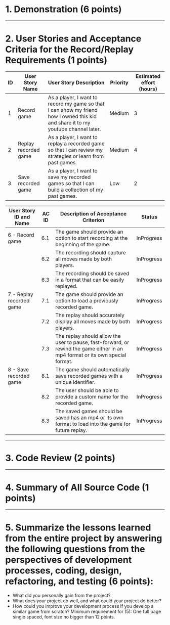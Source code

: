 # 1. Demonstration (6 points)


---
# 2. User Stories and Acceptance Criteria for the Record/Replay Requirements (1 points)

| ID  | User Story Name      | User Story Description                                                                                                            | Priority | Estimated effort (hours) |
| --- | -------------------- | --------------------------------------------------------------------------------------------------------------------------------- | -------- | ------------------------ |
| 1   | Record game          | As a player, I want to record my game so that I can show my friend how I owned this kid and share it to my youtube channel later. | Medium   | 3                        |
| 2   | Replay recorded game | As a player, I want to replay a recorded game so that I can review my strategies or learn from past games.                        | Medium   | 4                        |
| 3   | Save recorded game   | As a player, I want to save my recorded games so that I can build a collection of my past games.                                  | Low      | 2                        |

| User Story ID and Name   | AC ID | Description of Acceptance Criterion                                                                                            | Status     |
| ------------------------ | ----- | ------------------------------------------------------------------------------------------------------------------------------ | ---------- |
| 6 - Record game          | 6.1   | The game should provide an option to start recording at the beginning of the game.                                             | InProgress |
|                          | 6.2   | The recording should capture all moves made by both players.                                                                   | InProgress |
|                          | 6.3   | The recording should be saved in a format that can be easily replayed.                                                         | InProgress |
| 7 - Replay recorded game | 7.1   | The game should provide an option to load a previously recorded game.                                                          | InProgress |
|                          | 7.2   | The replay should accurately display all moves made by both players.                                                           | InProgress |
|                          | 7.3   | The replay should allow the user to pause, fast-forward, or rewind the game either in an mp4 format or its own special format. | InProgress |
| 8 - Save recorded game   | 8.1   | The game should automatically save recorded games with a unique identifier.                                                    | InProgress |
|                          | 8.2   | The user should be able to provide a custom name for the recorded game.                                                        | InProgress |
|                          | 8.3   | The saved games should be saved has an mp4 or its own format to load into the game for future replay.                          | InProgress |


---
# 3. Code Review (2 points)


---
# 4. Summary of All Source Code (1 points)


---
# 5. Summarize the lessons learned from the entire project by answering the following questions from the perspectives of development processes, coding, design, refactoring, and testing (6 points): 
- What did you personally gain from the project? 
- What does your project do well, and what could your project do better? 
- How could you improve your development process if you develop a similar game from scratch? 
Minimum requirement for (5): One full page single spaced, font size no bigger than 12 points.